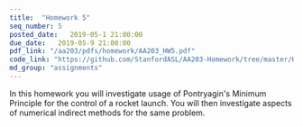 ```yaml
---
title:  "Homework 5"
seq_number: 5
posted_date:   2019-05-1 21:00:00
due_date:   2019-05-9 21:00:00
pdf_link: "/aa203/pdfs/homework/AA203_HW5.pdf"
code_link: "https://github.com/StanfordASL/AA203-Homework/tree/master/HW5"
md_group: "assignments"
---
```


In this homework you will investigate usage of Pontryagin's Minimum Principle for the control of a rocket launch. You will then investigate aspects of numerical indirect methods for the same problem. 